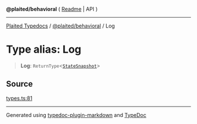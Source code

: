 **@plaited/behavioral** ( [Readme](../README.md) \| API )

***

[Plaited Typedocs](../../../modules.md) / [@plaited/behavioral](../modules.md) / Log

# Type alias: Log

> **Log**: `ReturnType`\<[`StateSnapshot`](../interfaces/StateSnapshot.md)\>

## Source

[types.ts:81](https://github.com/plaited/plaited/blob/d85458a/libs/behavioral/src/types.ts#L81)

***

Generated using [typedoc-plugin-markdown](https://www.npmjs.com/package/typedoc-plugin-markdown) and [TypeDoc](https://typedoc.org/)
